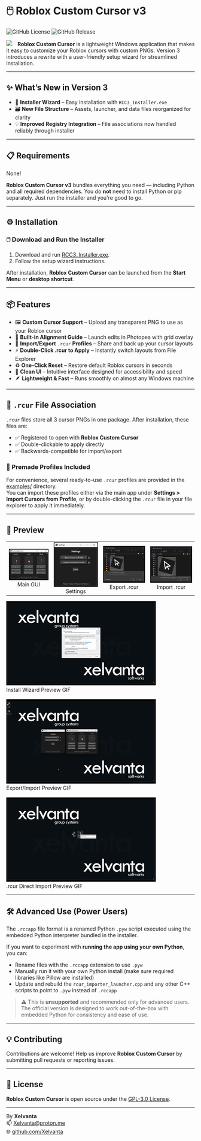# 🖱️ Roblox Custom Cursor v3

![GitHub License](https://img.shields.io/github/license/Xelvanta/roblox-custom-cursor?label=License&color=orange)
![GitHub Release](https://img.shields.io/github/v/release/Xelvanta/roblox-custom-cursor?include_prereleases&label=Release&color=green)

<p align="left">
  <img src="app/data/images/rcur_icon_variable.ico" width="128" style="margin-right: 10px;">
  <strong>Roblox Custom Cursor</strong> is a lightweight Windows application that makes it easy to customize your Roblox cursors with custom PNGs. 
  Version 3 introduces a rewrite with a user-friendly setup wizard for streamlined installation.
</p>

---

## ✨ What’s New in Version 3

- 🔧 **Installer Wizard** – Easy installation with `RCC3_Installer.exe`
- 🗃️ **New File Structure** – Assets, launcher, and data files reorganized for clarity
- 💡 **Improved Registry Integration** – File associations now handled reliably through installer

---

## 📋 Requirements

None!  

**Roblox Custom Cursor v3** bundles everything you need — including Python and all required dependencies. You do **not** need to install Python or pip separately. Just run the installer and you're good to go.

---

## ⚙️ Installation

### 🖱️ Download and Run the Installer

1. Download and run [RCC3_Installer.exe](https://github.com/Xelvanta/roblox-custom-cursor/raw/refs/heads/main/app/RCC3_Installer.exe).
2. Follow the setup wizard instructions.

After installation, **Roblox Custom Cursor** can be launched from the **Start Menu** or **desktop shortcut**.

---

## 📦 Features

* 🖼️ **Custom Cursor Support** – Upload any transparent PNG to use as your Roblox cursor
* 📐 **Built-in Alignment Guide** – Launch edits in Photopea with grid overlay
* 🔁 **Import/Export** `.rcur` **Profiles** – Share and back up your cursor layouts
* ⚡ **Double-Click .rcur to Apply** – Instantly switch layouts from File Explorer
* ♻️ **One-Click Reset** – Restore default Roblox cursors in seconds
* 🧼 **Clean UI** – Intuitive interface designed for accessibility and speed
* 🪶 **Lightweight & Fast** – Runs smoothly on almost any Windows machine

---

## 📂 `.rcur` File Association

`.rcur` files store all 3 cursor PNGs in one package. After installation, these files are:

* ✅ Registered to open with **Roblox Custom Cursor**
* ✅ Double-clickable to apply directly
* ✅ Backwards-compatible for import/export

### 🎨 Premade Profiles Included

For convenience, several ready-to-use `.rcur` profiles are provided in the [examples/](https://github.com/Xelvanta/roblox-custom-cursor/tree/main/examples) directory.  
You can import these profiles either via the main app under **Settings > Import Cursors from Profile**, or by double-clicking the `.rcur` file in your file explorer to apply it immediately.

---

## 🧪 Preview

<table>
  <tr>
    <td align="center">
      <img src="assets/preview/RCC3_Main_GUI.png" width="200"/><br>Main GUI
    </td>
    <td align="center">
      <img src="assets/preview/RCC3_Settings.png" width="200"/><br>Settings
    </td>
    <td align="center">
      <img src="assets/preview/RCC3_Export.png" width="200"/><br>Export .rcur
    </td>
    <td align="center">
      <img src="assets/preview/RCC3_Import.png" width="200"/><br>Import .rcur
    </td>
  </tr>
</table

<table align="center" style="margin-top: 20px;">
  <tr>
    <td align="center">
      <img src="assets/preview/RCC3_Install_Wizard_Demo.gif" width="400" alt="Install Wizard Preview GIF" />
      <br>Install Wizard Preview GIF<br><br>
    </td>
  </tr>
  <tr>
    <td align="center">
      <img src="assets/preview/RCC3_Export_Import_Demo.gif" width="400" alt="Export/Import Preview GIF" />
      <br>Export/Import Preview GIF<br><br>
    </td>
  </tr>
  <tr>
    <td align="center">
      <img src="assets/preview/RCC3_RCUR_Direct_Import_Demo.gif" width="400" alt=".rcur Direct Import Preview GIF" />
      <br>.rcur Direct Import Preview GIF
    </td>
  </tr>
</table>

---

## 🛠️ Advanced Use (Power Users)

The `.rccapp` file format is a renamed Python `.pyw` script executed using the embedded Python interpreter bundled in the installer.

If you want to experiment with **running the app using your own Python**, you can:

- Rename files with the `.rccapp` extension to use `.pyw`
- Manually run it with your own Python install (make sure required libraries like Pillow are installed)
- Update and rebuild the `rcur_importer_launcher.cpp` and any other C++ scripts to point to `.pyw` instead of `.rccapp`

> ⚠️ This is **unsupported** and recommended only for advanced users.  
> The official version is designed to work out-of-the-box with embedded Python for consistency and ease of use.

---

## 💡 Contributing

Contributions are welcome! Help us improve **Roblox Custom Cursor** by submitting pull requests or reporting issues.

---

## 📝 License

**Roblox Custom Cursor** is open source under the [GPL-3.0 License](LICENSE).

---

By **Xelvanta**  
📫 [Xelvanta@proton.me](mailto:Xelvanta@proton.me)  
🌐 [github.com/Xelvanta](https://github.com/Xelvanta)
